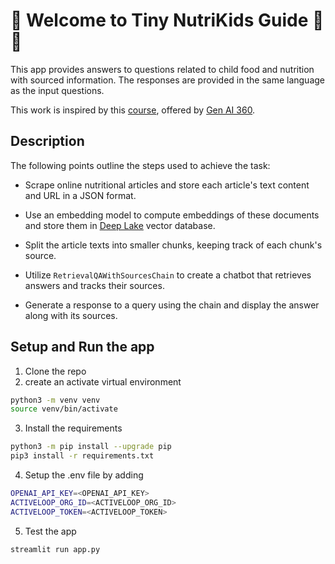 # 👋 Welcome to Tiny NutriKids Guide 🥙🧒

This app provides answers to questions related to  child food and nutrition with sourced information. The responses are provided in the same language as the input questions.

This work is inspired by this [course](https://learn.activeloop.ai/order?ct=c8c2189a-b8ef-4f77-a5b4-ef225ee6d385), offered by [Gen AI 360](https://learn.activeloop.ai/courses/langchain).

## Description

The following points outline the steps used to achieve the task:
- Scrape online nutritional articles and store each article's text content and URL in a JSON format.

- Use an embedding model to compute embeddings of these documents and store them in [Deep Lake](https://www.deeplake.ai/) vector database.

- Split the article texts into smaller chunks, keeping track of each chunk's source.

- Utilize `RetrievalQAWithSourcesChain` to create a chatbot that retrieves answers and tracks their sources.

- Generate a response to a query using the chain and display the answer along with its sources.

## Setup and Run the app
1. Clone the repo 
2. create an activate virtual environment
```bash
python3 -m venv venv
source venv/bin/activate
   ```
3. Install the requirements
```bash
python3 -m pip install --upgrade pip
pip3 install -r requirements.txt
   ```
4. Setup the .env file by adding
  ```bash
OPENAI_API_KEY=<OPENAI_API_KEY>
ACTIVELOOP_ORG_ID=<ACTIVELOOP_ORG_ID>
ACTIVELOOP_TOKEN=<ACTIVELOOP_TOKEN>
   ```
5. Test the app
```bash
streamlit run app.py
```
